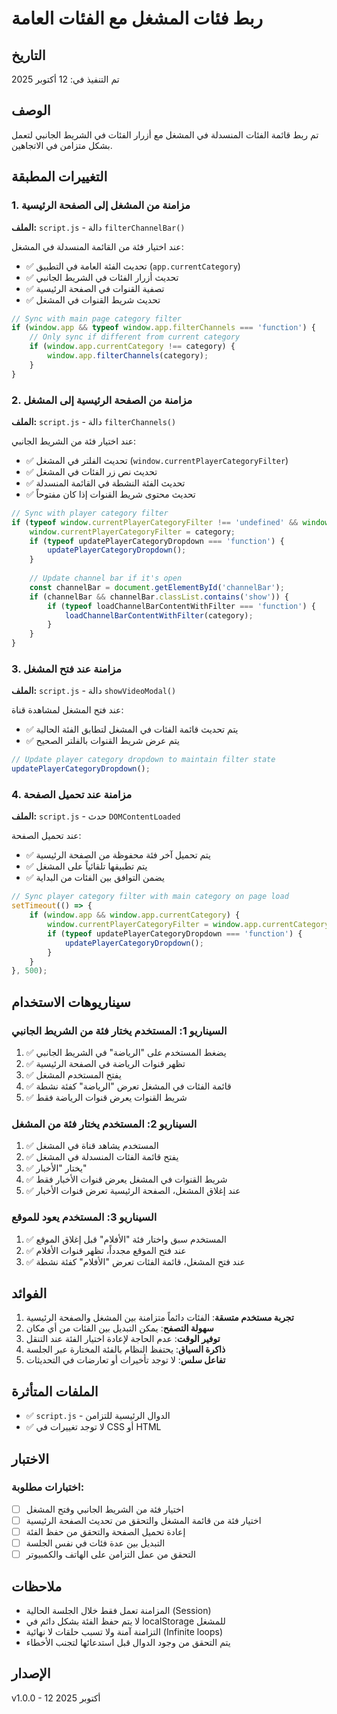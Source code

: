 # ربط فئات المشغل مع الفئات العامة

## التاريخ
تم التنفيذ في: 12 أكتوبر 2025

## الوصف
تم ربط قائمة الفئات المنسدلة في المشغل مع أزرار الفئات في الشريط الجانبي لتعمل بشكل متزامن في الاتجاهين.

## التغييرات المطبقة

### 1. مزامنة من المشغل إلى الصفحة الرئيسية
**الملف:** `script.js` - دالة `filterChannelBar()`

عند اختيار فئة من القائمة المنسدلة في المشغل:
- ✅ تحديث الفئة العامة في التطبيق (`app.currentCategory`)
- ✅ تحديث أزرار الفئات في الشريط الجانبي
- ✅ تصفية القنوات في الصفحة الرئيسية
- ✅ تحديث شريط القنوات في المشغل

```javascript
// Sync with main page category filter
if (window.app && typeof window.app.filterChannels === 'function') {
    // Only sync if different from current category
    if (window.app.currentCategory !== category) {
        window.app.filterChannels(category);
    }
}
```

### 2. مزامنة من الصفحة الرئيسية إلى المشغل
**الملف:** `script.js` - دالة `filterChannels()`

عند اختيار فئة من الشريط الجانبي:
- ✅ تحديث الفلتر في المشغل (`window.currentPlayerCategoryFilter`)
- ✅ تحديث نص زر الفئات في المشغل
- ✅ تحديث الفئة النشطة في القائمة المنسدلة
- ✅ تحديث محتوى شريط القنوات إذا كان مفتوحاً

```javascript
// Sync with player category filter
if (typeof window.currentPlayerCategoryFilter !== 'undefined' && window.currentPlayerCategoryFilter !== category) {
    window.currentPlayerCategoryFilter = category;
    if (typeof updatePlayerCategoryDropdown === 'function') {
        updatePlayerCategoryDropdown();
    }
    
    // Update channel bar if it's open
    const channelBar = document.getElementById('channelBar');
    if (channelBar && channelBar.classList.contains('show')) {
        if (typeof loadChannelBarContentWithFilter === 'function') {
            loadChannelBarContentWithFilter(category);
        }
    }
}
```

### 3. مزامنة عند فتح المشغل
**الملف:** `script.js` - دالة `showVideoModal()`

عند فتح المشغل لمشاهدة قناة:
- ✅ يتم تحديث قائمة الفئات في المشغل لتطابق الفئة الحالية
- ✅ يتم عرض شريط القنوات بالفلتر الصحيح

```javascript
// Update player category dropdown to maintain filter state
updatePlayerCategoryDropdown();
```

### 4. مزامنة عند تحميل الصفحة
**الملف:** `script.js` - حدث `DOMContentLoaded`

عند تحميل الصفحة:
- ✅ يتم تحميل آخر فئة محفوظة من الصفحة الرئيسية
- ✅ يتم تطبيقها تلقائياً على المشغل
- ✅ يضمن التوافق بين الفئات من البداية

```javascript
// Sync player category filter with main category on page load
setTimeout(() => {
    if (window.app && window.app.currentCategory) {
        window.currentPlayerCategoryFilter = window.app.currentCategory;
        if (typeof updatePlayerCategoryDropdown === 'function') {
            updatePlayerCategoryDropdown();
        }
    }
}, 500);
```

## سيناريوهات الاستخدام

### السيناريو 1: المستخدم يختار فئة من الشريط الجانبي
1. ✅ يضغط المستخدم على "الرياضة" في الشريط الجانبي
2. ✅ تظهر قنوات الرياضة في الصفحة الرئيسية
3. ✅ يفتح المستخدم المشغل
4. ✅ قائمة الفئات في المشغل تعرض "الرياضة" كفئة نشطة
5. ✅ شريط القنوات يعرض قنوات الرياضة فقط

### السيناريو 2: المستخدم يختار فئة من المشغل
1. ✅ المستخدم يشاهد قناة في المشغل
2. ✅ يفتح قائمة الفئات المنسدلة في المشغل
3. ✅ يختار "الأخبار"
4. ✅ شريط القنوات في المشغل يعرض قنوات الأخبار فقط
5. ✅ عند إغلاق المشغل، الصفحة الرئيسية تعرض قنوات الأخبار

### السيناريو 3: المستخدم يعود للموقع
1. ✅ المستخدم سبق واختار فئة "الأفلام" قبل إغلاق الموقع
2. ✅ عند فتح الموقع مجدداً، تظهر قنوات الأفلام
3. ✅ عند فتح المشغل، قائمة الفئات تعرض "الأفلام" كفئة نشطة

## الفوائد

1. **تجربة مستخدم متسقة**: الفئات دائماً متزامنة بين المشغل والصفحة الرئيسية
2. **سهولة التصفح**: يمكن التبديل بين الفئات من أي مكان
3. **توفير الوقت**: عدم الحاجة لإعادة اختيار الفئة عند التنقل
4. **ذاكرة السياق**: يحتفظ النظام بالفئة المختارة عبر الجلسة
5. **تفاعل سلس**: لا توجد تأخيرات أو تعارضات في التحديثات

## الملفات المتأثرة

- ✅ `script.js` - الدوال الرئيسية للتزامن
- ✅ لا توجد تغييرات في CSS أو HTML

## الاختبار

### اختبارات مطلوبة:
- [ ] اختيار فئة من الشريط الجانبي وفتح المشغل
- [ ] اختيار فئة من قائمة المشغل والتحقق من تحديث الصفحة الرئيسية
- [ ] إعادة تحميل الصفحة والتحقق من حفظ الفئة
- [ ] التبديل بين عدة فئات في نفس الجلسة
- [ ] التحقق من عمل التزامن على الهاتف والكمبيوتر

## ملاحظات

- المزامنة تعمل فقط خلال الجلسة الحالية (Session)
- لا يتم حفظ الفئة بشكل دائم في localStorage للمشغل
- التزامنة آمنة ولا تسبب حلقات لا نهائية (Infinite loops)
- يتم التحقق من وجود الدوال قبل استدعائها لتجنب الأخطاء

## الإصدار
v1.0.0 - 12 أكتوبر 2025
